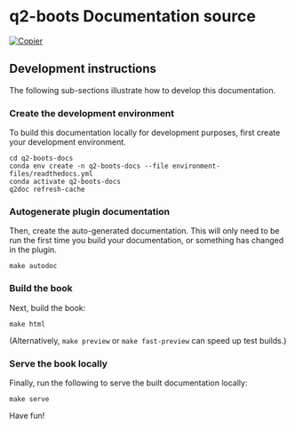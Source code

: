# q2-boots Documentation source

[![Copier](https://img.shields.io/endpoint?url=https://raw.githubusercontent.com/copier-org/copier/master/img/badge/badge-grayscale-inverted-border-orange.json)](https://github.com/copier-org/copier)

## Development instructions

The following sub-sections illustrate how to develop this documentation.

### Create the development environment

To build this documentation locally for development purposes, first create your development environment.

```
cd q2-boots-docs
conda env create -n q2-boots-docs --file environment-files/readthedocs.yml
conda activate q2-boots-docs
q2doc refresh-cache
```


### Autogenerate plugin documentation

Then, create the auto-generated documentation.
This will only need to be run the first time you build your documentation, or something has changed in the plugin.

```
make autodoc
```


### Build the book

Next, build the book:

```
make html
```

(Alternatively, `make preview` or `make fast-preview` can speed up test builds.)

### Serve the book locally

Finally, run the following to serve the built documentation locally:

```
make serve
```

Have fun!
